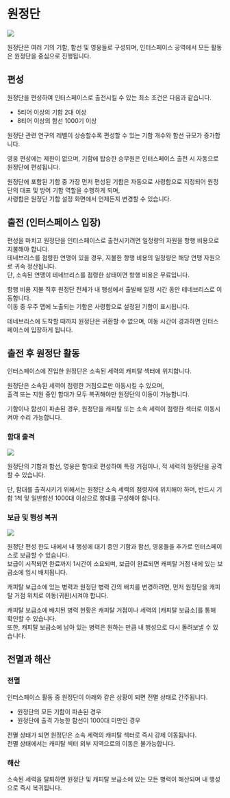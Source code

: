 # 원정단
![](https://astrokings.s3.ap-northeast-2.amazonaws.com/html/img/help/1702_01.jpg)

원정단은 여러 기의 기함, 함선 및 영웅들로 구성되며, 인터스페이스 공역에서 모든 활동은 원정단을 중심으로 진행됩니다.




## 편성

원정단을 편성하여 인터스페이스로 출전시킬 수 있는 최소 조건은 다음과 같습니다.

- 5티어 이상의 기함 2대 이상
- 8티어 이상의 함선 1000기 이상

원정단 관련 연구의 레벨이 상승할수록 편성할 수 있는 기함 개수와 함선 규모가 증가합니다.<br>

영웅 편성에는 제한이 없으며, 기함에 탑승한 승무원은 인터스페이스 출전 시 자동으로 원정단에 편성됩니다.

원정단에 포함된 기함 중 가장 먼저 편성된 기함은 자동으로 사령함으로 지정되어 원정단의 대표 및 방어 기함 역할을 수행하게 되며,<br>
사령함은 원정단 기함 설정 화면에서 언제든지 변경할 수 있습니다.


## 출전 (인터스페이스 입장)

편성을 마치고 원정단을 인터스페이스로 출전시키려면 일정량의 자원을 항행 비용으로 지불해야 합니다.<br>
테네브리스를 점령한 연맹이 있을 경우, 지불한 항행 비용의 일정량은 해당 연맹 자원으로 귀속 정산됩니다.<br>
단, 소속된 연맹이 테네브리스를 점령한 상태이면 항행 비용은 무료입니다.

항행 비용 지불 직후 원정단 전체가 내 행성에서 출발해 일정 시간 동안 테네브리스로 이동합니다.<br>
이동 중 우주 맵에 노출되는 기함은 사령함으로 설정된 기함이 표시됩니다.

테네브리스에 도착할 때까지 원정단은 귀환할 수 없으며, 이동 시간이 경과하면 인터스페이스에 입장하게 됩니다.



## 출전 후 원정단 활동

인터스페이스에 진입한 원정단은 소속된 세력의 캐피탈 섹터에 위치합니다.

원정단은 소속된 세력이 점령한 거점으로만 이동시킬 수 있으며,<br>
출격 또는 지원 중인 함대가 모두 복귀해야만 원정단의 이동이 가능합니다.



기함이나 함선이 파손된 경우, 원정단을 캐피탈 또는 소속 세력이 점령한 섹터로 이동시켜야 수리 가능합니다.


### 함대 출격
![](https://astrokings.s3.ap-northeast-2.amazonaws.com/html/img/help/1702_02.jpg)

원정단의 기함과 함선, 영웅은 함대로 편성하여 특정 거점이나, 적 세력의 원정단을 공격할 수 있습니다.

단, 함대를 출격시키기 위해서는 원정단 소속 세력의 점령지에 위치해야 하며, 반드시 기함 1척 및 일반함선 1000대 이상으로 함대를 구성해야 합니다.


### 보급 및 행성 복귀
![](https://astrokings.s3.ap-northeast-2.amazonaws.com/html/img/help/1702_03.jpg)

원정단 편성 한도 내에서 내 행성에 대기 중인 기함과 함선, 영웅들을 추가로 인터스페이스로 보급할 수 있습니다.<br>
보급이 시작되면 완료까지 1시간이 소요되며, 보급이 완료되면 캐피탈 거점 내에 있는 보급소에 임시 배치됩니다.

캐피탈 보급소에 있는 병력과 원정단 병력 간의 배치를 변경하려면, 먼저 원정단을 캐피탈 거점 위치로 이동(귀환)시켜야 합니다.

캐피탈 보급소에 배치된 병력 현황은 캐피탈 거점이나 세력의 [캐피탈 보급소]를 통해 확인할 수 있습니다.<br>
또한, 캐피탈 보급소에 남아 있는 병력은 원하는 만큼 내 행성으로 다시 돌려보낼 수 있습니다.


## 전멸과 해산

### 전멸

인터스페이스 활동 중 원정단이 아래와 같은 상황이 되면 전멸 상태로 간주됩니다.
- 원정단의 모든 기함이 파손된 경우
- 원정단에 출격 가능한 함선이 1000대 미만인 경우

전멸 상태가 되면 원정단은 소속 세력의 캐피탈 섹터로 즉시 강제 이동됩니다.<br>
전멸 상태에서는 캐피탈 섹터 외부 지역으로의 이동은 불가능합니다.

### 해산

소속된 세력을 탈퇴하면 원정단 및 캐피탈 보급소에 있는 모든 병력이 해산되며 내 행성으로 즉시 복귀됩니다.